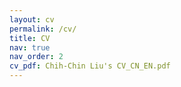 ```yaml
---
layout: cv
permalink: /cv/
title: CV
nav: true
nav_order: 2
cv_pdf: Chih-Chin Liu's CV_CN_EN.pdf
---
```

